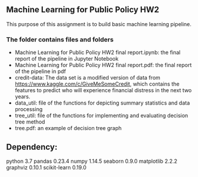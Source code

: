 ## Machine Learning for Public Policy HW2

This purpose of this assignment is to build basic machine learning pipeline.

### The folder contains files and folders

* Machine Learning for Public Policy HW2 final report.ipynb: the final report of the pipeline in Jupyter Notebook
* Machine Learning for Public Policy HW2 final report.pdf: the final report of the pipeline in pdf
* credit-data: The data set is a modified version of data from https://www.kaggle.com/c/GiveMeSomeCredit, which contains the features
               to predict who will experience financial distress in the next two years.
* data_util: file of the functions for depicting summary statistics and data processing
* tree_util: file of the functions for implementing and evaluating decision tree method
* tree.pdf: an example of decision tree graph

## Dependency:
python 3.7 
pandas 0.23.4 
numpy 1.14.5 
seaborn 0.9.0 
matplotlib 2.2.2
graphviz 0.10.1
scikit-learn 0.19.0
